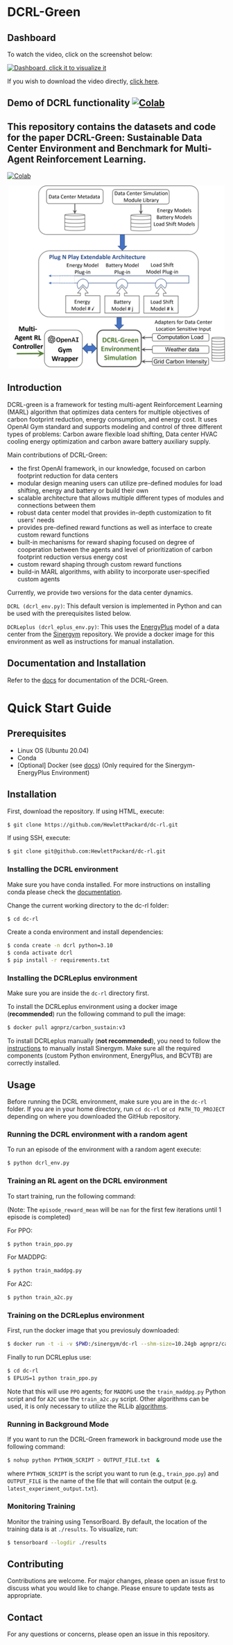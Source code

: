 # DCRL-Green

## Dashboard

To watch the video, click on the screenshot below:

[![Dashboard, click it to visualize it](media/DCRL_screenshot_2.png)](https://www.dropbox.com/scl/fi/9ua64tu4nha29ae0du8me/Data-Center-Green-Dashboard.mp4?rlkey=lt2th4bvfpqmrwjr5m5sdeb52&dl=0)

If you wish to download the video directly, [click here](https://www.dropbox.com/scl/fi/9ua64tu4nha29ae0du8me/Data-Center-Green-Dashboard.mp4?rlkey=lt2th4bvfpqmrwjr5m5sdeb52&dl=1).


Demo of DCRL functionality
[![Colab](https://colab.research.google.com/assets/colab-badge.svg)](https://colab.research.google.com/drive/1XF92aR6nVYxENrviHeFyuRu0exKBb-nh?usp=sharing)
---

This repository contains the datasets and code for the paper DCRL-Green: Sustainable Data Center Environment and Benchmark for Multi-Agent Reinforcement Learning.
---
[![Colab](https://colab.research.google.com/assets/colab-badge.svg)](https://colab.research.google.com/drive/1ldxlcG_prPw9U26alK9oRN2XvxrxNSDP?usp=sharing)


<p align="center">
  <img src="https://github.com/HewlettPackard/dc-rl/blob/main/sphinx/images/DCRL-sim1.png" align="centre" width="500" />
</p>

## Introduction
DCRL-green is a framework for testing multi-agent Reinforcement Learning (MARL) algorithm that optimizes data centers for multiple objectives of carbon footprint reduction, energy consumption, and energy cost. It uses OpenAI Gym standard and supports modeling and control of three different types of problems: Carbon aware flexible load shifting, Data center HVAC cooling energy optimization and carbon aware battery auxiliary supply.

Main contributions of DCRL-Green:

- the first OpenAI framework, in our knowledge, focused on carbon footprint reduction for data centers
- modular design meaning users can utilize pre-defined modules for load shifting, energy and battery or build their own 
- scalable architecture that allows multiple different types of modules and connections between them
- robust data center model that provides in-depth customization to fit users' needs 
- provides pre-defined reward functions as well as interface to create custom reward functions 
- built-in mechanisms for reward shaping focused on degree of cooperation between the agents and level of prioritization of carbon footprint reduction versus energy cost
- custom reward shaping through custom reward functions 
- build-in MARL algorithms, with ability to incorporate user-specified custom agents 

Currently, we provide two versions for the data center dynamics. 

`DCRL (dcrl_env.py)`: This default version is implemented in Python and can be used with the prerequisites listed below. 

`DCRLeplus (dcrl_eplus_env.py)`: This uses the [EnergyPlus](https://energyplus.net/) model of a data center from the [Sinergym](https://github.com/ugr-sail/sinergym) repository. We provide a docker image for this environment as well as instructions for manual installation.


## Documentation and Installation
Refer to the [docs](https://hewlettpackard.github.io/dc-rl/) for documentation of the DCRL-Green.

# Quick Start Guide

## Prerequisites
- Linux OS (Ubuntu 20.04)
- Conda
- [Optional] Docker (see [docs](https://docs.docker.com/get-docker/)) (Only required for the Sinergym-EnergyPlus Environment)


## Installation
First, download the repository. If using HTML, execute:
```bash
$ git clone https://github.com/HewlettPackard/dc-rl.git
```
If using SSH, execute:
```bash
$ git clone git@github.com:HewlettPackard/dc-rl.git
```
### Installing the DCRL environment 
Make sure you have conda installed. For more instructions on installing conda please check the [documentation](https://conda.io/projects/conda/en/latest/user-guide/install/linux.html#install-linux-silent).

Change the current working directory to the dc-rl folder:

```bash
$ cd dc-rl
```

Create a conda environment and install dependencies:
```bash
$ conda create -n dcrl python=3.10
$ conda activate dcrl
$ pip install -r requirements.txt
```

### Installing the DCRLeplus environment
Make sure you are inside the ```dc-rl``` directory first. 

To install the DCRLeplus environment using a docker image (**recommended**) run the following command to pull the image:

```bash
$ docker pull agnprz/carbon_sustain:v3
```

To install DCRLeplus manually (**not recommended**), you need to follow the [instructions](https://ugr-sail.github.io/sinergym/compilation/main/pages/installation.html#manual-installation) to manually install Sinergym. Make sure all the required components (custom Python environment, EnergyPlus, and BCVTB) are correctly installed.   

## Usage
Before running the DCRL environment, make sure you are in the ```dc-rl``` folder. If you are in your home directory, run ```cd dc-rl``` or ```cd PATH_TO_PROJECT``` depending on where you downloaded the GitHub repository. 

### Running the DCRL environment with a random agent
To run an episode of the environment with a random agent execute:
```bash
$ python dcrl_env.py
```

### Training an RL agent on the DCRL environment
To start training, run the following command:

(Note: The `episode_reward_mean` will be `nan` for the first few iterations until 1 episode is completed)

For PPO:
```bash
$ python train_ppo.py
```

For MADDPG:
```bash
$ python train_maddpg.py
```

For A2C:
```bash
$ python train_a2c.py
```

### Training on the DCRLeplus environment
First, run the docker image that you previosuly downloaded:

```bash
$ docker run -t -i -v $PWD:/sinergym/dc-rl --shm-size=10.24gb agnprz/carbon_sustain:v3
```

Finally to run DCRLeplus use:
```bash
$ cd dc-rl
$ EPLUS=1 python train_ppo.py
```
Note that this will use ```PPO``` agents; for ```MADDPG``` use the ```train_maddpg.py``` Python script and for ```A2C``` use the ```train_a2c.py``` script. Other algorithms can be used, it is only necessary to utilize the RLLib [algorithms](https://docs.ray.io/en/latest/rllib/rllib-algorithms.html).

### Running in Background Mode
If you want to run the DCRL-Green framework in background mode use the following command:

```bash
$ nohup python PYTHON_SCRIPT > OUTPUT_FILE.txt  &
```
where ```PYTHON_SCRIPT``` is the script you want to run (e.g., ```train_ppo.py```) and ```OUTPUT_FILE``` is the name of the file that will contain the output (e.g. ```latest_experiment_output.txt```).

### Monitoring Training
Monitor the training using TensorBoard. By default, the location of the training data is at ```./results```. To visualize, run:

```bash
$ tensorboard --logdir ./results
```

## Contributing
Contributions are welcome. For major changes, please open an issue first to discuss what you would like to change. Please ensure to update tests as appropriate.

## Contact
For any questions or concerns, please open an issue in this repository.
